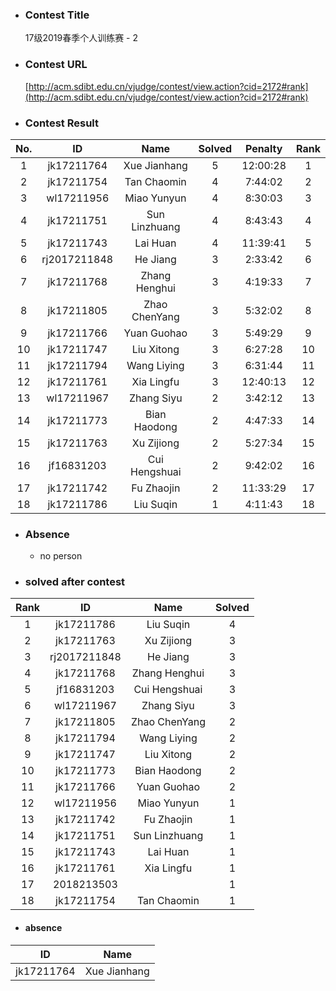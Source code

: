 * ### Contest Title
    17级2019春季个人训练赛 - 2 
* ### Contest URL
    [http://acm.sdibt.edu.cn/vjudge/contest/view.action?cid=2172#rank](http://acm.sdibt.edu.cn/vjudge/contest/view.action?cid=2172#rank)
* ### Contest Result

| No.| ID| Name| Solved| Penalty| Rank | 
 | :-: | :-: | :-: | :-: | :-: | :-: |
| 1 | jk17211764 | Xue Jianhang | 5 | 12:00:28 | 1 |
| 2 | jk17211754 | Tan Chaomin | 4 | 7:44:02 | 2 |
| 3 | wl17211956 | Miao Yunyun | 4 | 8:30:03 | 3 |
| 4 | jk17211751 | Sun Linzhuang | 4 | 8:43:43 | 4 |
| 5 | jk17211743 | Lai Huan | 4 | 11:39:41 | 5 |
| 6 | rj2017211848 | He Jiang | 3 | 2:33:42 | 6 |
| 7 | jk17211768 | Zhang Henghui | 3 | 4:19:33 | 7 |
| 8 | jk17211805 | Zhao ChenYang | 3 | 5:32:02 | 8 |
| 9 | jk17211766 | Yuan Guohao | 3 | 5:49:29 | 9 |
| 10 | jk17211747 | Liu Xitong | 3 | 6:27:28 | 10 |
| 11 | jk17211794 | Wang Liying | 3 | 6:31:44 | 11 |
| 12 | jk17211761 | Xia Lingfu | 3 | 12:40:13 | 12 |
| 13 | wl17211967 | Zhang Siyu | 2 | 3:42:12 | 13 |
| 14 | jk17211773 | Bian Haodong | 2 | 4:47:33 | 14 |
| 15 | jk17211763 | Xu Zijiong | 2 | 5:27:34 | 15 |
| 16 | jf16831203 | Cui Hengshuai | 2 | 9:42:02 | 16 |
| 17 | jk17211742 | Fu Zhaojin | 2 | 11:33:29 | 17 |
| 18 | jk17211786 | Liu Suqin | 1 | 4:11:43 | 18 |



* ### Absence

    + no person

* ### solved after contest
| Rank| ID| Name| Solved | 
 | :-: | :-: | :-: | :-: |
| 1 | jk17211786 | Liu Suqin | 4 |
| 2 | jk17211763 | Xu Zijiong | 3 |
| 3 | rj2017211848 | He Jiang | 3 |
| 4 | jk17211768 | Zhang Henghui | 3 |
| 5 | jf16831203 | Cui Hengshuai | 3 |
| 6 | wl17211967 | Zhang Siyu | 3 |
| 7 | jk17211805 | Zhao ChenYang | 2 |
| 8 | jk17211794 | Wang Liying | 2 |
| 9 | jk17211747 | Liu Xitong | 2 |
| 10 | jk17211773 | Bian Haodong | 2 |
| 11 | jk17211766 | Yuan Guohao | 2 |
| 12 | wl17211956 | Miao Yunyun | 1 |
| 13 | jk17211742 | Fu Zhaojin | 1 |
| 14 | jk17211751 | Sun Linzhuang | 1 |
| 15 | jk17211743 | Lai Huan | 1 |
| 16 | jk17211761 | Xia Lingfu | 1 |
| 17 | 2018213503 |  | 1 |
| 18 | jk17211754 | Tan Chaomin | 1 |

* #### absence

| ID | Name |
| :-: | :-: |
| jk17211764 | Xue Jianhang |